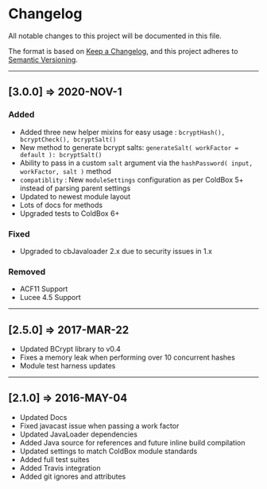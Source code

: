 # Changelog

All notable changes to this project will be documented in this file.

The format is based on [Keep a Changelog](https://keepachangelog.com/en/1.0.0/),
and this project adheres to [Semantic Versioning](https://semver.org/spec/v2.0.0.html).

----

## [3.0.0] => 2020-NOV-1

### Added

* Added three new helper mixins for easy usage : `bcryptHash(), bcryptCheck(), bcryptSalt()`
* New method to generate bcrypt salts: `generateSalt( workFactor = default ): bcryptSalt()`
* Ability to pass in a custom `salt` argument via the `hashPassword( input, workFactor, salt )` method
* `compatiblity` : New `moduleSettings` configuration as per ColdBox 5+ instead of parsing parent settings
* Updated to newest module layout
* Lots of docs for methods
* Upgraded tests to ColdBox 6+

### Fixed

* Upgraded to cbJavaloader 2.x due to security issues in 1.x

### Removed

* ACF11 Support
* Lucee 4.5 Support

----

## [2.5.0] => 2017-MAR-22

* Updated BCrypt library to v0.4
* Fixes a memory leak when performing over 10 concurrent hashes
* Module test harness updates

----

## [2.1.0] => 2016-MAY-04

* Updated Docs
* Fixed javacast issue when passing a work factor
* Updated JavaLoader dependencies
* Added Java source for references and future inline build compilation
* Updated settings to match ColdBox module standards
* Added full test suites
* Added Travis integration
* Added git ignores and attributes
